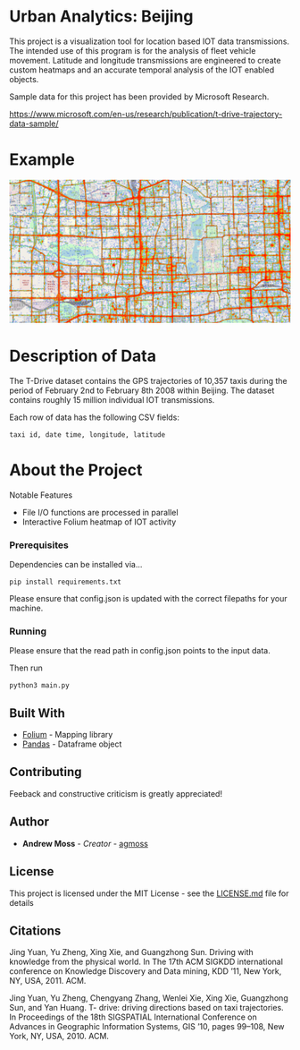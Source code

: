 # Urban Analytics: Beijing

This project is a visualization tool for location based IOT data transmissions. The intended use of this program is for the analysis of fleet vehicle movement. Latitude and longitude transmissions are engineered to create custom heatmaps and an accurate temporal analysis of the IOT enabled objects. 

Sample data for this project has been provided by Microsoft Research. 

https://www.microsoft.com/en-us/research/publication/t-drive-trajectory-data-sample/

# Example

![example](example.jpg)


# Description of Data

The T-Drive dataset contains the GPS trajectories of 10,357 taxis during the period of February 2nd to February 8th 2008 within Beijing. The dataset contains roughly 15 million individual IOT transmissions. 

Each row of data has the following CSV fields:

```
taxi id, date time, longitude, latitude
```

# About the Project

Notable Features

* File I/O functions are processed in parallel
* Interactive Folium heatmap of IOT activity


### Prerequisites

Dependencies can be installed via...

```
pip install requirements.txt
```

Please ensure that config.json is updated with the correct filepaths for your machine.


### Running

Please ensure that the read path in config.json points to the input data. 

Then run

```
python3 main.py
```

## Built With

* [Folium](https://github.com/python-visualization/folium) - Mapping library
* [Pandas](https://pandas.pydata.org/) - Dataframe object

## Contributing

Feeback and constructive criticism is greatly appreciated!

## Author

* **Andrew Moss** - *Creator* - [agmoss](https://github.com/agmoss)

## License

This project is licensed under the MIT License - see the [LICENSE.md](LICENSE.md) file for details

## Citations

Jing Yuan, Yu Zheng, Xing Xie, and Guangzhong Sun. Driving with knowledge from the physical world.
In The 17th ACM SIGKDD international conference on Knowledge Discovery and Data mining, KDD
’11, New York, NY, USA, 2011. ACM.

Jing Yuan, Yu Zheng, Chengyang Zhang, Wenlei Xie, Xing Xie, Guangzhong Sun, and Yan Huang. T-
drive: driving directions based on taxi trajectories. In Proceedings of the 18th SIGSPATIAL International
Conference on Advances in Geographic Information Systems, GIS ’10, pages 99–108, New York, NY, USA,
2010. ACM.
